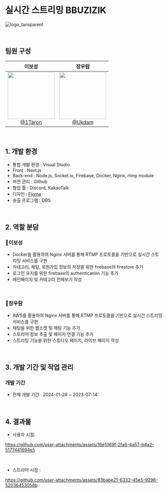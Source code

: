 # 실시간 스트리밍 BBUZIZIK

![logo_tansparent](https://github.com/user-attachments/assets/0b80eeb2-c394-4237-aa40-47240693c18a)

<br>

## 팀원 구성

<div align="center">

| **이보성** | **장우람** |
| :------: |  :------: |
| [<img src="https://github.com/Ukdam/OMM_App/assets/92793487/717b987a-1cb3-4d9e-a2c1-dced07726f6f" height=150 width=150> <br/> @1Taron](https://github.com/1Taron) | [<img src="https://github.com/Ukdam/OMM_App/assets/92793487/311372aa-2adb-49fb-a35c-de7baac3ab55" height=150 width=150> <br/> @Ukdam](https://github.com/Ukdam) |

</div>

<br>

## 1. 개발 환경
- 통합 개발 환경 : Visual Studio
- Front : Next.js
- Back-end : Node.js, Socket.io, Firebase, Docker, Nginx, rtmp module
- 버전 관리 : Github
- 협업 툴 : Discord, KakaoTalk
- 디자인 : [Figma](https://www.figma.com/design/RqYVbSBQFPcTh8lnbyH5I4/%EB%BF%8C%EC%A7%80%EC%A7%81?node-id=0-1&t=spbKPSRw52L4k4CB-0)
- 송출 프로그램 : OBS

<br>

## 2. 역할 분담

### 🍊이보성

- Docker을 활용하여 Nginx 서버를 통해 RTMP 프로토콜을 기반으로 실시간 스트리밍 서비스를 구현
- 카테고리, 채팅, 회원가입 정보의 저장을 위한 firebase의 firestore 추가
- 로그인 유지를 위한 firebase의 authentication 기능 추가
- 메인페이지 및 카테고리 전체보기 작성

<br>

### 🐬장우람 

- AWS를 활용하여 Nginx 서버를 통해 RTMP 프로토콜을 기반으로 실시간 스트리밍 서비스를 구현
- 채팅을 위한 웹소켓 및 채팅 기능 추가
- 스트리머 정보 추출 및 페이지 연결 기능 추가
- 스트리밍 기능을 위한 스튜디오 페이지, 라이브 페이지 작성

<br>

## 3. 개발 기간 및 작업 관리

### 개발 기간

- 전체 개발 기간 : 2024-01-28 ~ 2023-07-14

<br>

## 4. 결과물

- 사용자 시점:

https://github.com/user-attachments/assets/16e1069f-2fa6-4a57-b4a2-5177441694e5

<br>

- 스트리머 시점 : 



https://github.com/user-attachments/assets/83babe21-6332-45e5-9296-52036453058b

